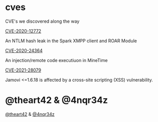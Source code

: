 # cves
CVE's we discovered along the way

[CVE-2020-12772](cve-2020-12772/CVE-2020-12772.md)

  An NTLM hash leak in the Spark XMPP client and ROAR Module

[CVE-2020-24364](cve-2020-24364/CVE-2020-24364.md)

  An injection/remote code executiuon in MineTime
  
[CVE-2021-28079](CVE-2021-28079/CVE-2021-28079.md)

  Jamovi <=1.6.18 is affected by a cross-site scripting (XSS) vulnerability. 
  
  
@theart42 & @4nqr34z
=======

[@theart42](https://twitter.com/theart42) & [@4nqr34z](https://twitter.com/4nqr34z)
